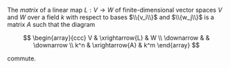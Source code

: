 The *matrix* of a linear map $L: V \to W$ of finite-dimensional vector spaces $V$ and $W$ over a field $k$ with respect to bases $\\{v_i\\}$ and $\\{w_j\\}$ is a matrix $A$ such that the diagram

$$
\begin{array}{ccc}
V & \xrightarrow{L} & W \\
\downarrow & & \downarrow \\
k^n & \xrightarrow{A} & k^m
\end{array}
$$

commute.
